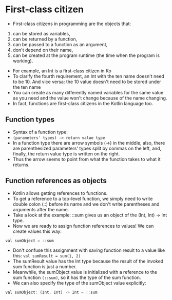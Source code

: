 # First-class citizen
- First-class citizens in programming are the objects that:
1. can be stored as variables,
2. can be returned by a function,
3. can be passed to a function as an argument,
4. don't depend on their name,
5. can be created at the program runtime (the time when the program is working).

- For example, an Int is a first-class citizen in Ko
- To clarify the fourth requirement, an Int with the ten name doesn't need to be 10. And vice versa: the 10 value doesn't need to be stored under the ten name
- You can create as many differently named variables for the same value as you need and the value won't change because of the name changing.
- In fact, functions are first-class citizens in the Kotlin language too.

## Function types
- Syntax of a function type: 
- `(parameters' types) -> return value type`
- In a function type there are arrow symbols (->) in the middle, also, there are parenthesized parameters' types split by commas on the left, and, finally, the return value type is written on the right.
- Thus the arrow seems to point from what the function takes to what it returns.

## Function references as objects
- Kotlin allows getting references to functions.
- To get a reference to a top-level function, we simply need to write double colon (::) before its name and we don't write parentheses and arguments after the name.
- Take a look at the example: ::sum gives us an object of the (Int, Int) -> Int type.
- Now we are ready to assign function references to values! We can create values this way:
```js
val sumObject = ::sum
```
- Don't confuse this assignment with saving function result to a value like this: `val sumResult = sum(1, 2)`
- The sumResult value has the Int type because the result of the invoked sum function is just a number.
- Meanwhile, the sumObject value is initialized with a reference to the sum function `(::sum)`, so it has the type of the sum function.
- We can also specify the type of the sumObject value explicitly:
```js
val sumObject: (Int, Int) -> Int = ::sum
```
